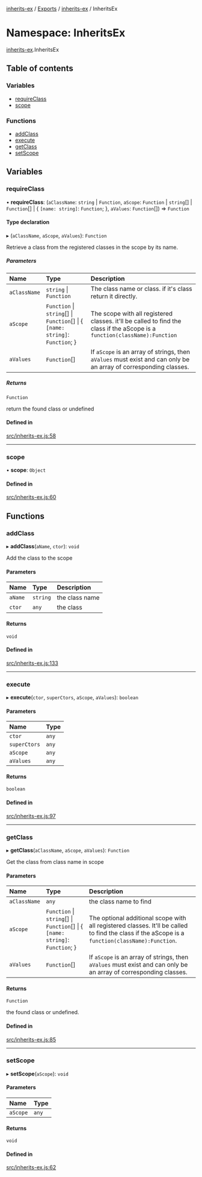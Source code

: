 [inherits-ex](../README.md) / [Exports](../modules.md) / [inherits-ex](inherits_ex.md) / InheritsEx

# Namespace: InheritsEx

[inherits-ex](inherits_ex.md).InheritsEx

## Table of contents

### Variables

- [requireClass](inherits_ex.InheritsEx.md#requireclass)
- [scope](inherits_ex.InheritsEx.md#scope)

### Functions

- [addClass](inherits_ex.InheritsEx.md#addclass)
- [execute](inherits_ex.InheritsEx.md#execute)
- [getClass](inherits_ex.InheritsEx.md#getclass)
- [setScope](inherits_ex.InheritsEx.md#setscope)

## Variables

### requireClass

• **requireClass**: (`aClassName`: `string` \| `Function`, `aScope`: `Function` \| `string`[] \| `Function`[] \| { `[name: string]`: `Function`;  }, `aValues`: `Function`[]) => `Function`

#### Type declaration

▸ (`aClassName`, `aScope`, `aValues`): `Function`

Retrieve a class from the registered classes in the scope by its name.

##### Parameters

| Name | Type | Description |
| :------ | :------ | :------ |
| `aClassName` | `string` \| `Function` | The class name or class. if it's class return it directly. |
| `aScope` | `Function` \| `string`[] \| `Function`[] \| { `[name: string]`: `Function`;  } | The scope with all registered classes. it'll be called to find the class if the aScope is a `function(className):Function` |
| `aValues` | `Function`[] | If `aScope` is an array of strings, then `aValues` must exist and can only be an array of corresponding classes. |

##### Returns

`Function`

return the found class or undefined

#### Defined in

[src/inherits-ex.js:58](https://github.com/snowyu/inherits-ex.js/blob/a0c491f/src/inherits-ex.js#L58)

___

### scope

• **scope**: `Object`

#### Defined in

[src/inherits-ex.js:60](https://github.com/snowyu/inherits-ex.js/blob/a0c491f/src/inherits-ex.js#L60)

## Functions

### addClass

▸ **addClass**(`aName`, `ctor`): `void`

Add the class to the scope

#### Parameters

| Name | Type | Description |
| :------ | :------ | :------ |
| `aName` | `string` | the class name |
| `ctor` | `any` | the class |

#### Returns

`void`

#### Defined in

[src/inherits-ex.js:133](https://github.com/snowyu/inherits-ex.js/blob/a0c491f/src/inherits-ex.js#L133)

___

### execute

▸ **execute**(`ctor`, `superCtors`, `aScope`, `aValues`): `boolean`

#### Parameters

| Name | Type |
| :------ | :------ |
| `ctor` | `any` |
| `superCtors` | `any` |
| `aScope` | `any` |
| `aValues` | `any` |

#### Returns

`boolean`

#### Defined in

[src/inherits-ex.js:97](https://github.com/snowyu/inherits-ex.js/blob/a0c491f/src/inherits-ex.js#L97)

___

### getClass

▸ **getClass**(`aClassName`, `aScope`, `aValues`): `Function`

Get the class from class name in scope

#### Parameters

| Name | Type | Description |
| :------ | :------ | :------ |
| `aClassName` | `any` | the class name to find |
| `aScope` | `Function` \| `string`[] \| `Function`[] \| { `[name: string]`: `Function`;  } | The optional additional scope with all registered classes. It'll be called to find the class if the aScope is a `function(className):Function`. |
| `aValues` | `Function`[] | If `aScope` is an array of strings, then `aValues` must exist and can only be an array of corresponding classes. |

#### Returns

`Function`

the found class or undefined.

#### Defined in

[src/inherits-ex.js:85](https://github.com/snowyu/inherits-ex.js/blob/a0c491f/src/inherits-ex.js#L85)

___

### setScope

▸ **setScope**(`aScope`): `void`

#### Parameters

| Name | Type |
| :------ | :------ |
| `aScope` | `any` |

#### Returns

`void`

#### Defined in

[src/inherits-ex.js:62](https://github.com/snowyu/inherits-ex.js/blob/a0c491f/src/inherits-ex.js#L62)
